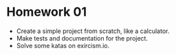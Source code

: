 # Homework 01
 - Create a simple project from scratch, like a calculator.
 - Make tests and documentation for the project.
 - Solve some katas on exircism.io.